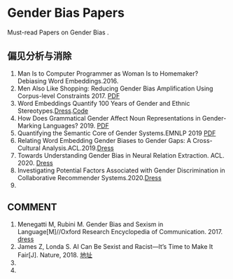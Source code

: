 # Gender Bias Papers
Must-read Papers on Gender Bias .

## 偏见分析与消除
1. Man Is to Computer Programmer as Woman Is to Homemaker? Debiasing Word Embeddings.2016.
2. Men Also Like Shopping: Reducing Gender Bias Amplification Using Corpus-level Constraints 2017. [PDF](https://arxiv.org/pdf/1707.09457.pdf)
3. Word Embeddings Quantify 100 Years of Gender and Ethnic Stereotypes.[Dress](https://arxiv.org/abs/1711.08412v1).[Code](https://github.com/nikhgarg/EmbeddingDynamicStereotypes)
4. How Does Grammatical Gender Affect Noun Representations in Gender-Marking Languages? 2019. [PDF](https://arxiv.org/pdf/1910.14161.pdf)
5. Quantifying the Semantic Core of Gender Systems.EMNLP 2019 [PDF](https://arxiv.org/pdf/1910.13497.pdf)
6. Relating Word Embedding Gender Biases to Gender Gaps: A Cross-Cultural Analysis.ACL.2019.[Dress](https://www.aclweb.org/anthology/W19-3803/)
7. Towards Understanding Gender Bias in Neural Relation Extraction. ACL. 2020. [Dress](https://www.aclweb.org/anthology/2020.acl-main.265/)
8. Investigating Potential Factors Associated with Gender Discrimination in Collaborative Recommender Systems.2020.[Dress](https://arxiv.org/abs/2002.07786)
9.  




## COMMENT 
1. Menegatti M, Rubini M. Gender Bias and Sexism in Language[M]//Oxford Research Encyclopedia of Communication. 2017. [dress](https://oxfordre.com/communication/view/10.1093/acrefore/9780190228613.001.0001/acrefore-9780190228613-e-470)
2. James Z, Londa S.  AI Can Be Sexist and Racist—It’s Time to Make It Fair[J]. Nature, 2018. [地址](https://www.nature.com/articles/d41586-018-05707-8)
3. 
4. 
